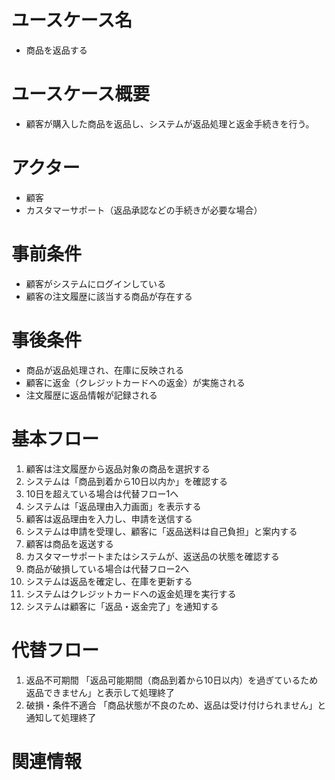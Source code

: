 # ユースケース名
- 商品を返品する

# ユースケース概要
- 顧客が購入した商品を返品し、システムが返品処理と返金手続きを行う。

# アクター
- 顧客
- カスタマーサポート（返品承認などの手続きが必要な場合）

# 事前条件
- 顧客がシステムにログインしている
- 顧客の注文履歴に該当する商品が存在する

# 事後条件
- 商品が返品処理され、在庫に反映される
- 顧客に返金（クレジットカードへの返金）が実施される
- 注文履歴に返品情報が記録される

# 基本フロー
1. 顧客は注文履歴から返品対象の商品を選択する
2. システムは「商品到着から10日以内か」を確認する
3. 10日を超えている場合は代替フロー1へ
4. システムは「返品理由入力画面」を表示する
5. 顧客は返品理由を入力し、申請を送信する
6. システムは申請を受理し、顧客に「返品送料は自己負担」と案内する
7. 顧客は商品を返送する
8. カスタマーサポートまたはシステムが、返送品の状態を確認する
9. 商品が破損している場合は代替フロー2へ
10. システムは返品を確定し、在庫を更新する
11. システムはクレジットカードへの返金処理を実行する
12. システムは顧客に「返品・返金完了」を通知する

# 代替フロー
1. 返品不可期間
「返品可能期間（商品到着から10日以内）を過ぎているため返品できません」と表示して処理終了
2. 破損・条件不適合
「商品状態が不良のため、返品は受け付けられません」と通知して処理終了

# 関連情報